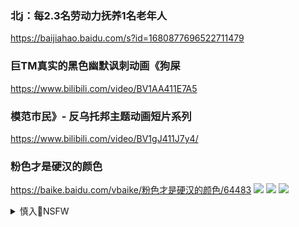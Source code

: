 ### 北j：每2.3名劳动力抚养1名老年人
https://baijiahao.baidu.com/s?id=1680877696522711479

### 巨TM真实的黑色幽默讽刺动画《狗屎
https://www.bilibili.com/video/BV1AA411E7A5

### 模范市民》- 反乌托邦主题动画短片系列
https://www.bilibili.com/video/BV1gJ411J7y4/

### 粉色才是硬汉的颜色
https://baike.baidu.com/vbaike/粉色才是硬汉的颜色/64483
![](https://bkimg.cdn.bcebos.com/pic/72f082025aafa40f4bfb7da5f92e144f78f0f736b33b?x-bce-process=image/crop,x_0,y_0,w_730,h_420)
![](https://bkimg.cdn.bcebos.com/pic/72f082025aafa40f4bfb7da5f92e144f78f0f736b33b)
![](https://bkimg.cdn.bcebos.com/pic/72f082025aafa40f4bfb7da5f92e144f78f0f736b33b?x-bce-process=image/crop,x_0,y_0,w_730,h_120)

<details><summary>慎入🔞NSFW</summary>

Not Safe For Work
![](https://upload.wikimedia.org/wikipedia/commons/thumb/d/d3/Biohazard_Symbol_Specification.png/210px-Biohazard_Symbol_Specification.png)

<details><summary><b>风险自理Use At Your Own Risk🈲</summary>


</details>
</details>
